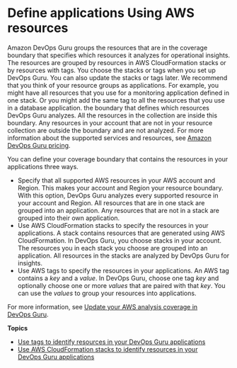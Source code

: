 # Define applications Using AWS resources<a name="working-with-resource-collections"></a>

Amazon DevOps Guru groups the resources that are in the coverage boundary that specifies which resources it analyzes for operational insights\. The resources are grouped by resources in AWS CloudFormation stacks or by resources with tags\. You choose the stacks or tags when you set up DevOps Guru\. You can also update the stacks or tags later\. We recommend that you think of your resource groups as applications\. For example, you might have all resources that you use for a monitoring application defined in one stack\. Or you might add the same tag to all the resources that you use in a database application\. the boundary that defines which resources DevOps Guru analyzes\. All the resources in the collection are inside this boundary\. Any resources in your account that are not in your resource collection are outside the boundary and are not analyzed\. For more information about the supported services and resources, see [Amazon DevOps Guru pricing](http://aws.amazon.com/devops-guru/pricing/)\.

You can define your coverage boundary that contains the resources in your applications three ways\.
+ Specify that all supported AWS resources in your AWS account and Region\. This makes your account and Region your resource boundary\. With this option, DevOps Guru analyzes every supported resource in your account and Region\. All resources that are in one stack are grouped into an application\. Any resources that are not in a stack are grouped into their own application\.
+ Use AWS CloudFormation stacks to specify the resources in your applications\. A stack contains resources that are generated using AWS CloudFormation\. In DevOps Guru, you choose stacks in your account\. The resources you in each stack you choose are grouped into an application\. All resources in the stacks are analyzed by DevOps Guru for insights\.
+  Use AWS tags to specify the resources in your applications\. An AWS tag contains a *key* and a *value*\. In DevOps Guru, choose one tag *key* and optionally choose one or more *values* that are paired with that *key*\. You can use the *values* to group your resources into applications\.

For more information, see [Update your AWS analysis coverage in DevOps Guru](update-settings.md#update-coverage)\.

**Topics**
+ [Use tags to identify resources in your DevOps Guru applications](working-with-resource-tags.md)
+ [Use AWS CloudFormation stacks to identify resources in your DevOps Guru applications](working-with-cfn-stacks.md)